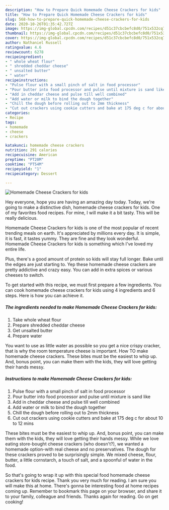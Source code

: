 ```yaml
---
description: "How to Prepare Quick Homemade Cheese Crackers for kids"
title: "How to Prepare Quick Homemade Cheese Crackers for kids"
slug: 568-how-to-prepare-quick-homemade-cheese-crackers-for-kids
date: 2020-10-26T01:35:42.727Z
image: https://img-global.cpcdn.com/recipes/d51c37cbcbefc8d0/751x532cq70/homemade-cheese-crackers-for-kids-recipe-main-photo.jpg
thumbnail: https://img-global.cpcdn.com/recipes/d51c37cbcbefc8d0/751x532cq70/homemade-cheese-crackers-for-kids-recipe-main-photo.jpg
cover: https://img-global.cpcdn.com/recipes/d51c37cbcbefc8d0/751x532cq70/homemade-cheese-crackers-for-kids-recipe-main-photo.jpg
author: Nathaniel Russell
ratingvalue: 4.6
reviewcount: 6278
recipeingredient:
- " whole wheat flour"
- " shredded cheddar cheese"
- " unsalted butter"
- " water"
recipeinstructions:
- "Pulse flour with a small pinch of salt in food processor"
- "Pour butter into food processor and pulse until mixture is sand like"
- "Add in cheddar cheese and pulse till well combined"
- "Add water or milk to bind the dough together"
- "Chill the dough before rolling out to 2mm thickness"
- "Cut out crackers using cookie cutters and bake at 175 deg c for about 10 to 12 mins"
categories:
- Recipe
tags:
- homemade
- cheese
- crackers

katakunci: homemade cheese crackers 
nutrition: 291 calories
recipecuisine: American
preptime: "PT20M"
cooktime: "PT54M"
recipeyield: "1"
recipecategory: Dessert

---
```



![Homemade Cheese Crackers for kids](https://img-global.cpcdn.com/recipes/d51c37cbcbefc8d0/751x532cq70/homemade-cheese-crackers-for-kids-recipe-main-photo.jpg)

Hey everyone, hope you are having an amazing day today. Today, we're going to make a distinctive dish, homemade cheese crackers for kids. One of my favorites food recipes. For mine, I will make it a bit tasty. This will be really delicious.

Homemade Cheese Crackers for kids is one of the most popular of recent trending meals on earth. It's appreciated by millions every day. It is simple, it is fast, it tastes yummy. They are fine and they look wonderful. Homemade Cheese Crackers for kids is something which I've loved my entire life.

Plus, there&#39;s a good amount of protein so kids will stay full longer. Bake until the edges are just starting to. Yep these homemade cheese crackers are pretty addictive and crazy easy. You can add in extra spices or various cheeses to switch.


To get started with this recipe, we must first prepare a few ingredients. You can cook homemade cheese crackers for kids using 4 ingredients and 6 steps. Here is how you can achieve it.

<!--inarticleads1-->

##### The ingredients needed to make Homemade Cheese Crackers for kids:

1. Take  whole wheat flour
1. Prepare  shredded cheddar cheese
1. Get  unsalted butter
1. Prepare  water


You want to use as little water as possible so you get a nice crispy cracker, that is why the room temperature cheese is important. How TO make homemade cheese crackers. These bites must be the easiest to whip up. And, bonus point, you can make them with the kids, they will love getting their hands messy. 

<!--inarticleads2-->

##### Instructions to make Homemade Cheese Crackers for kids:

1. Pulse flour with a small pinch of salt in food processor
1. Pour butter into food processor and pulse until mixture is sand like
1. Add in cheddar cheese and pulse till well combined
1. Add water or milk to bind the dough together
1. Chill the dough before rolling out to 2mm thickness
1. Cut out crackers using cookie cutters and bake at 175 deg c for about 10 to 12 mins


These bites must be the easiest to whip up. And, bonus point, you can make them with the kids, they will love getting their hands messy. While we love eating store-bought cheese crackers (who doesn&#39;t?), we wanted a homemade option-with real cheese and no preservatives. The dough for these crackers proved to be surprisingly simple. We mixed cheese, flour, butter, a little cornstarch, a touch of salt, and a spoonful of water in the food. 

So that's going to wrap it up with this special food homemade cheese crackers for kids recipe. Thank you very much for reading. I am sure you will make this at home. There's gonna be interesting food at home recipes coming up. Remember to bookmark this page on your browser, and share it to your family, colleague and friends. Thanks again for reading. Go on get cooking!
